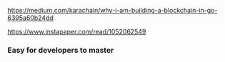 https://medium.com/karachain/why-i-am-building-a-blockchain-in-go-6395a60b24dd

https://www.instapaper.com/read/1052062549

### **Easy for developers to master**



